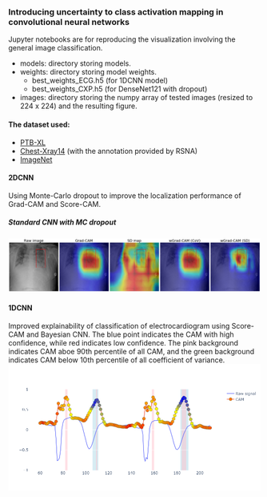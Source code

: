 ### Introducing uncertainty to class activation mapping in convolutional neural networks
Jupyter notebooks are for reproducing the visualization involving the general image classification.  

- models: directory storing models.
- weights: directory storing model weights.
	- best_weights_ECG.h5 (for 1DCNN model)
	- best_weights_CXP.h5 (for DenseNet121 with dropout)
- images: directory storing the numpy array of tested images (resized to 224 x 224) and the resulting figure.

#### The dataset used:
- [PTB-XL](https://physionet.org/content/ptb-xl/)
- [Chest-Xray14](https://nihcc.app.box.com/v/ChestXray-NIHCC) (with the annotation provided by RSNA)
- [ImageNet](https://image-net.org/)

#### 2DCNN
Using Monte-Carlo dropout to improve the localization performance of Grad-CAM and Score-CAM.

##### Standard CNN with MC dropout
![Example CAM image (chest-xray image)](images/example_cxp.png)

#### 1DCNN
Improved explainability of classification of electrocardiogram using Score-CAM and Bayesian CNN.
The blue point indicates the CAM with high confidence, while red indicates low confidence. The pink background indicates CAM aboe 90th percentile of all CAM, and the green background indicates CAM below 10th percentile of all coefficient of variance.
![Example CAM image (ECG)](images/example_ecg.png)